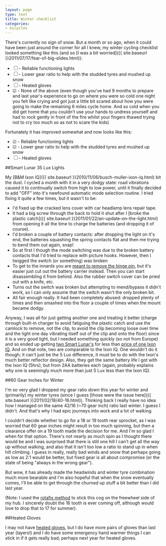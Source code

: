 ```yaml
---
layout: page
type: text
title: Winter checklist
categories: 
- bicycles
---
```

There's currently no sign of snow. But a month or so ago, when it could have been just around the corner for all I knew, my winter cycling checklist looked something like this (and so [I was a bit worried]({{ site.baseurl }}2011/07/17/fear-of-big-slides.html)):

- ☐ - Reliable functioning lights
- ☐ - Lower gear ratio to help with the studded tyres and mushed up snow
- ☐ - Heated gloves
- ☑ - None of the above (even though you've had 9 months to prepare and last year's experience to go on where you were so cold one night you felt like crying and got just a little bit scared about how you were going to make the remaining 6 miles cycle home. And so cold when you did get home that you couldn't use your hands to undress yourself and had to rock gently in front of the fire whilst your fingers thawed trying not to cry too much so as not to scare the kids)

Fortunately it has improved somewhat and now looks like this:

- ☑ - Reliable functioning lights
- ☑ - Lower gear ratio to help with the studded tyres and mushed up snow
- ☐ - Heated gloves

##Smart Lunar 35 Lux Lights

My [B&M Ixon IQ]({{ site.baseurl }}2010/11/06/busch-muller-ixon-iq.html) bit the dust. I cycled a month with it in a very dodgy state: road vibrations caused it to continually switch from high to low power, until it finally decided to add "OFF" into it's newfound automatic mode selection routine. I tried fixing it quite a few times, but it wasn't to be:

- I'd fixed up the cracked lens cover with car headlamp lens repair tape.
- It had a big screw through the back to hold it shut after I [broke the plastic catch]({{ site.baseurl }}2011/01/22/an-update-on-the-light.html) from opening it all the time to charge the batteries (and dropping it of course).
- I'd broken a couple of battery contacts: after dropping the light on it's end, the batteries squashing the spring contacts flat and then me trying to bend them out again, snap!
- So at first I though the mode switching was due to the broken battery contacts that I'd tried to replace with picture hooks. However, then I twigged the switch (or something) was broken
- To get to the innards you are [meant to remove the hinge pin](http://yacf.co.uk/forum/index.php?topic=31377.msg582145#msg582145), but it's easier just cut out the battery carrier instead. Then you can start disassembling it from behind. Also the rubber switch cover can be pried out with a knife, etc.
- Turns out the switch was broken but attempting to mend/bypass it didn't work, so I can only assume that the switch wasn't the only broken bit.
- All fair enough really. It had been completely abused: dropped plenty of times and then smashed into the floor a couple of times when the mount became dodgy.

Anyway, I was all for just getting another one and treating it better (charge through built-in charger to avoid fatiguing the plastic catch and use the camlock to remove, not the clip, to avoid the clip becoming loose over time and the light one day vibrating itself out of the clip and onto the floor) since it is a very good light, but I needed something quickly (so not from Europe) and so ended up getting [two Smart Lunar's](http://www.planet-x-bikes.co.uk/i/q/LISMRT35FR/smart_lunar_35_lux_front_light) for less than [price of one Ixon IQ](http://www.bike24.com/1.php?content=8;navigation=1;menu=1000,5,66;product=6825). And on that note, two are comparable to the Ixon IQ. One wouldn't do it though; it can't just be the 5 Lux difference, it must be to do with the Ixon's much better reflector design. Also, they get the same battery life I got with the Ixon IQ (5hrs), but from 2AA batteries each (again, probably explains why one is seemingly much more than just 5 Lux less than the Ixon IQ).


##60 Gear Inches for Winter

I'm so very glad I dropped my gear ratio down this year for winter and (primarily) my winter tyres (since I guess [those were the issue here]({{ site.baseurl }}2011/02/18/40-16.html)). Thinking back I really have no idea how I managed on the same 42/16 (~70 gear inch) ratio last winter. I guess I didn't. And that's why I had epic journeys into work and a lot of walking. 

I couldn't decide whether to go for a 18 or 19 tooth rear sprocket, as I was worried that 60 gear inches might result in too much spinning, but then a clearance offer on a 19 tooth made the decision for me. And I'm so glad I when for that option. There's not nearly as much spin as I thought there would be and I was surprised that there is still one hill I can't get all the way up without walking, and also that it isn't too low a ratio to stand up in when hill climbing. I guess in really, really bad winds and snow that perhaps going as low as 2:1 would be better, but fixed gear is all about compromise (or the state of being "always in the wrong gear").

But wow, it has already made the headwinds and winter tyre combination  much more bearable and I'm also hopeful that when the snow eventually comes, I'll be able to get through the churned up stuff a bit better than I did last year.

(Note: I used the [rotafix method](http://204.73.203.34/fisso/eng/schpignone.htm) to stick this cog on the freewheel side of my hub. I sincerely doubt the 16 tooth is ever coming off, although would love to drop that to 17 for summer).

##Heated Gloves

I may not have [heated gloves](http://www.blazewear.com/heated-gloves.html), but I do have more pairs of gloves than last year (layers!) and I do have some emergency hand warmer things I can stick in if it gets really bad; perhaps next year for heated gloves.

